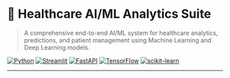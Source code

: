# 🏥 Healthcare AI/ML Analytics Suite

> A comprehensive end-to-end AI/ML system for healthcare analytics, predictions, and patient management using Machine Learning and Deep Learning models.

[![Python](https://img.shields.io/badge/Python-3.8%2B-blue)](https://www.python.org/)
[![Streamlit](https://img.shields.io/badge/Streamlit-1.28%2B-FF4B4B)](https://streamlit.io/)
[![FastAPI](https://img.shields.io/badge/FastAPI-0.104%2B-009688)](https://fastapi.tiangolo.com/)
[![TensorFlow](https://img.shields.io/badge/TensorFlow-2.13%2B-FF6F00)](https://www.tensorflow.org/)
[![scikit-learn](https://img.shields.io/badge/scikit--learn-1.3%2B-F7931E)](https://scikit-learn.org/)

---

